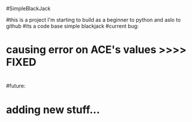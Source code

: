 
#SimpleBlackJack

#this is a project I'm starting to build as a beginner to python and aslo to github
#its a code base simple blackjack 
#current bug:
#	causing error on ACE's values >>>> FIXED
#
#future:
#	adding new stuff...
	
